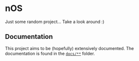 # nOS

Just some random project... Take a look around :)

## Documentation
This project aims to be (hopefully) extensively documented. The documentation is found in the [`docs/**`](docs/) folder.

